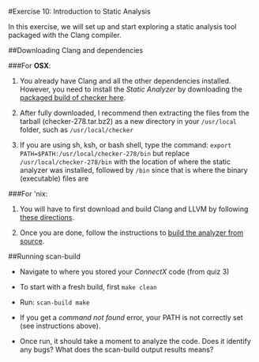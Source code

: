 #Exercise 10: Introduction to Static Analysis

In this exercise, we will set up and start exploring a static analysis tool packaged with the Clang compiler.

##Downloading Clang and dependencies

###For **OSX**: 

1. You already have Clang and all the other dependencies installed. However, you need to install the *Static Analyzer* by downloading the [packaged build of checker here](http://clang-analyzer.llvm.org/installation). 

2. After fully downloaded, I recommend then extracting the files from the tarball (checker-278.tar.bz2) as a new directory in your `/usr/local` folder, such as `/usr/local/checker`

3. If you are using sh, ksh, or bash shell, type the command: `export PATH=$PATH:/usr/local/checker-278/bin` but replace `/usr/local/checker-278/bin` with the location of where the static analyzer was installed, followed by `/bin` since that is where the binary (executable) files are

###For 'nix: 

1. You will have to first download and build Clang and LLVM by following [these directions](http://clang.llvm.org/get_started.html#build). 

2. Once you are done, follow the instructions to [build the analyzer from source](http://clang-analyzer.llvm.org/installation#OtherPlatforms).

##Running scan-build

* Navigate to where you stored your *ConnectX* code (from quiz 3)

* To start with a fresh build, first `make clean`

* Run: `scan-build make`

* If you get a *command not found* error, your PATH is not correctly set (see instructions above).

* Once run, it should take a moment to analyze the code. Does it identify any bugs? What does the scan-build output results means?


